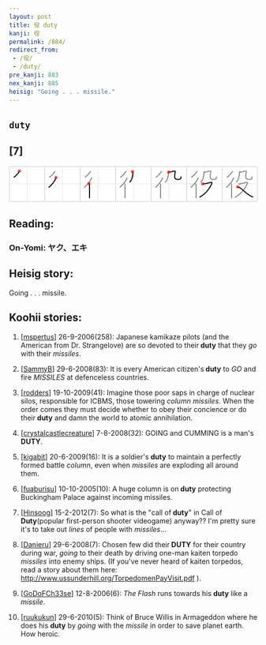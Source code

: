 ```yaml
---
layout: post
title: 役 duty
kanji: 役
permalink: /884/
redirect_from:
 - /役/
 - /duty/
pre_kanji: 883
nex_kanji: 885
heisig: "Going . . . missile."
---
```


## `duty`

## [7]

<div class="stroke"><img src="../images/E5BDB9.png" /></div>

## Reading:

### On-Yomi: ヤク、エキ

## Heisig story:

Going . . . missile.

## Koohii stories:

1) [<a href="http://kanji.koohii.com/profile/mspertus">mspertus</a>] 26-9-2006(258): Japanese kamikaze pilots (and the American from Dr. Strangelove) are so devoted to their<strong> duty</strong> that they <em>go</em> with their <em>missiles</em>.

2) [<a href="http://kanji.koohii.com/profile/SammyB">SammyB</a>] 29-6-2008(83): It is every American citizen&#039;s<strong> duty</strong> to <em>GO</em> and fire <em>MISSILES</em> at defenceless countries.

3) [<a href="http://kanji.koohii.com/profile/rodders">rodders</a>] 19-10-2009(41): Imagine those poor saps in charge of nuclear silos, responsible for ICBMS, those towering <em>column</em> <em>missiles</em>. When the order comes they must decide whether to obey their concience or do their<strong> duty</strong> and damn the world to atomic annihilation.

4) [<a href="http://kanji.koohii.com/profile/crystalcastlecreature">crystalcastlecreature</a>] 7-8-2008(32): GOING and CUMMING is a man&#039;s<strong> DUTY</strong>.

5) [<a href="http://kanji.koohii.com/profile/kigabit">kigabit</a>] 20-6-2009(16): It is a soldier&#039;s <strong>duty</strong> to maintain a perfectly formed battle <em>column</em>, even when <em>missiles</em> are exploding all around them.

6) [<a href="http://kanji.koohii.com/profile/fuaburisu">fuaburisu</a>] 10-10-2005(10): A huge column is on<strong> duty</strong> protecting Buckingham Palace against incoming missiles.

7) [<a href="http://kanji.koohii.com/profile/Hinsoog">Hinsoog</a>] 15-2-2012(7): So what is the &quot;call of<strong> duty</strong>&quot; in Call of<strong> Duty</strong>(popular first-person shooter videogame) anyway?? I&#039;m pretty sure it&#039;s to take out <em>lines</em> of people with <em>missiles</em>...

8) [<a href="http://kanji.koohii.com/profile/Danieru">Danieru</a>] 29-6-2008(7): Chosen few did their<strong> DUTY</strong> for their country during war, <em>going</em> to their death by driving one-man kaiten torpedo <em>missiles</em> into enemy ships. (If you&#039;ve never heard of kaiten torpedos, read a story about them here: <a href="http://www.ussunderhill.org/TorpedomenPayVisit.pdf">http://www.ussunderhill.org/TorpedomenPayVisit.pdf</a> ).

9) [<a href="http://kanji.koohii.com/profile/GoDoFCh33se">GoDoFCh33se</a>] 12-8-2006(6): <em>The Flash</em> runs towards his <strong>duty</strong> like a <em>missile</em>.

10) [<a href="http://kanji.koohii.com/profile/ruukukun">ruukukun</a>] 29-6-2010(5): Think of Bruce Willis in Armageddon where he does his <strong>duty</strong> by <em>going</em> with the <em>missile</em> in order to save planet earth. How heroic.
